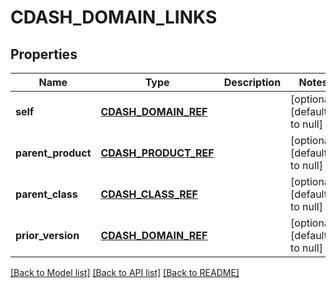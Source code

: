 # CDASH_DOMAIN_LINKS

## Properties
Name | Type | Description | Notes
------------ | ------------- | ------------- | -------------
**self** | [**CDASH_DOMAIN_REF**](CdashDomainRef.md) |  | [optional] [default to null]
**parent_product** | [**CDASH_PRODUCT_REF**](CdashProductRef.md) |  | [optional] [default to null]
**parent_class** | [**CDASH_CLASS_REF**](CdashClassRef.md) |  | [optional] [default to null]
**prior_version** | [**CDASH_DOMAIN_REF**](CdashDomainRef.md) |  | [optional] [default to null]

[[Back to Model list]](../README.md#documentation-for-models) [[Back to API list]](../README.md#documentation-for-api-endpoints) [[Back to README]](../README.md)


